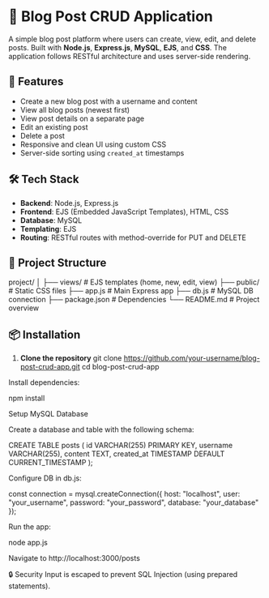 # 📝 Blog Post CRUD Application

A simple blog post platform where users can create, view, edit, and delete posts. Built with **Node.js**, **Express.js**, **MySQL**, **EJS**, and **CSS**. The application follows RESTful architecture and uses server-side rendering.



## 🚀 Features

- Create a new blog post with a username and content
- View all blog posts (newest first)
- View post details on a separate page
- Edit an existing post
- Delete a post
- Responsive and clean UI using custom CSS
- Server-side sorting using `created_at` timestamps



## 🛠️ Tech Stack

- **Backend**: Node.js, Express.js
- **Frontend**: EJS (Embedded JavaScript Templates), HTML, CSS
- **Database**: MySQL
- **Templating**: EJS
- **Routing**: RESTful routes with method-override for PUT and DELETE



## 📁 Project Structure

project/
│
├── views/ # EJS templates (home, new, edit, view)
├── public/ # Static CSS files
├── app.js # Main Express app
├── db.js # MySQL DB connection
├── package.json # Dependencies
└── README.md # Project overview


## 📦 Installation

1. **Clone the repository**
   git clone https://github.com/your-username/blog-post-crud-app.git
   cd blog-post-crud-app


Install dependencies:

npm install

Setup MySQL Database

Create a database and table with the following schema:

CREATE TABLE posts (
    id VARCHAR(255) PRIMARY KEY,
    username VARCHAR(255),
    content TEXT,
    created_at TIMESTAMP DEFAULT CURRENT_TIMESTAMP
);

Configure DB in db.js:

const connection = mysql.createConnection({
    host: "localhost",
    user: "your_username",
    password: "your_password",
    database: "your_database"
});

Run the app:

node app.js

Navigate to http://localhost:3000/posts

🔒 Security
Input is escaped to prevent SQL Injection (using prepared statements).
